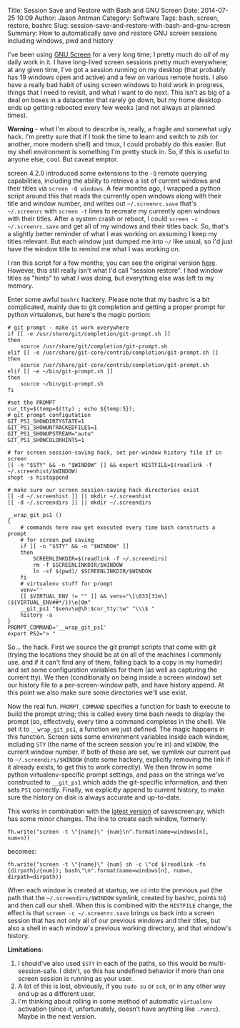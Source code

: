 Title: Session Save and Restore with Bash and GNU Screen
Date: 2014-07-25 10:09
Author: Jason Antman
Category: Software
Tags: bash, screen, restore, bashrc
Slug: session-save-and-restore-with-bash-and-gnu-screen
Summary: How to automatically save and restore GNU screen sessions including windows, pwd and history

I've been using [GNU Screen](http://www.gnu.org/software/screen/) for a very long time; I pretty much do _all_ of my
daily work in it. I have long-lived screen sessions pretty much everywhere; at any given time, I've got a session running
on my desktop (that probably has 19 windows open and active) and a few on various remote hosts. I also have a really
bad habit of using screen windows to hold work in progress, things that I need to revisit, and what I want to do
next. This isn't as big of a deal on boxes in a datacenter that rarely go down, but my home desktop ends up getting
rebooted every few weeks (and not always at planned times).

__Warning__ - what I'm about to describe is, really, a fragile and somewhat ugly hack. I'm pretty sure that if I took
the time to learn and switch to zsh (or another, more modern shell) and tmux, I could probably do this easier. But my
shell environment is something I'm pretty stuck in. So, if this is useful to anyone else, cool. But caveat emptor.

screen 4.2.0 introduced some extensions to the `-Q` remote querying capabilities, including the ability to retrieve a
list of current windows and their titles via `screen -Q windows`. A few months ago, I wrapped a python script around
this that reads the currently open windows along with their title and window number, and writes out `~/.screenrc.save`
that's `~/.screenrc` with `screen -t` lines to recreate my currently open windows with their titles. After a system
crash or reboot, I could `screen -c ~/.screenrc.save` and get all of my windows and their titles back. So, that's
a slightly better reminder of what I was working on assuming I keep my titles relevant. But each window just dumped
me into `~/` like usual, so I'd just have the window title to remind me what I was working on. 

I ran this script for a few months; you can see the original version [here](https://github.com/jantman/misc-scripts/blob/ab6a14774d5dd6250aac98f804c33d3dc26a32eb/savescreen.py).
However, this still really isn't what I'd call "session restore". I had window titles as "hints" to what I was doing,
but everything else was left to my memory.

Enter some awful `bashrc` hackery. Please note that my bashrc is a bit complicated, mainly due to git completion
and getting a proper prompt for python virtualenvs, but here's the magic portion:

~~~~{.bash}
# git prompt - make it work everywhere
if [[ -e /usr/share/git/completion/git-prompt.sh ]]
then
    source /usr/share/git/completion/git-prompt.sh
elif [[ -e /usr/share/git-core/contrib/completion/git-prompt.sh ]]
then
    source /usr/share/git-core/contrib/completion/git-prompt.sh
elif [[ -e ~/bin/git-prompt.sh ]]
then
    source ~/bin/git-prompt.sh
fi

#set the PROMPT
cur_tty=$(temp=$(tty) ; echo ${temp:5});
# git prompt configutation
GIT_PS1_SHOWDIRTYSTATE=1
GIT_PS1_SHOWUNTRACKEDFILES=1
GIT_PS1_SHOWUPSTREAM="auto"
GIT_PS1_SHOWCOLORHINTS=1

# for screen session-saving hack, set per-window history file if in screen
[[ -n "$STY" && -n "$WINDOW" ]] && export HISTFILE=$(readlink -f ~/.screenhist/$WINDOW)
shopt -s histappend

# make sure our screen session-saving hack directories exist
[[ -d ~/.screenhist ]] || mkdir ~/.screenhist
[[ -d ~/.screendirs ]] || mkdir ~/.screendirs

__wrap_git_ps1 ()
{
    # commands here now get executed every time bash constructs a prompt
    # for screen pwd saving
    if [[ -n "$STY" && -n "$WINDOW" ]]
    then
        SCREENLINKDIR=$(readlink -f ~/.screendirs)
        rm -f $SCREENLINKDIR/$WINDOW
        ln -sf $(pwd)/ $SCREENLINKDIR/$WINDOW
    fi
    # virtualenv stuff for prompt
    venv=''
    [[ $VIRTUAL_ENV != "" ]] && venv="\[\033[31m\](${VIRTUAL_ENV##*/})\e[0m"
    __git_ps1 "$venv\u@\h:$cur_tty:\w" "\\\$ "
    history -a
}
PROMPT_COMMAND='__wrap_git_ps1'
export PS2="> "
~~~~

So... the hack. First we source the git prompt scripts that come with git (trying the
locations they should be at on all of the machines I commonly use, and if it can't find
any of them, falling back to a copy in my homedir) and set some configuration variables
for them (as well as capturing the current tty). We then (conditionally on being inside
a screen window) set our history file to a per-screen-window path, and have history append.
At this point we also make sure some directories we'll use exist.

Now the real fun. `PROMPT_COMMAND` specifies a function for bash to execute to build the
prompt string; this is called every time bash needs to display the prompt (so, effectively,
every time a command completes in the shell). We set it to `__wrap_git_ps1`, a function we
just defined. The magic happens in this function. Screen sets some environment variables
inside each window, including `STY` (the name of the screen session you're in) and
`WINDOW`, the current window number. If both of these are set, we symlink our current
`pwd` to `~/.screendirs/$WINDOW` (note some hackery, explicitly removing the link if it
already exists, to get this to work correctly). We then throw in some python virtualenv-specific
prompt settings, and pass on the strings we've constructed to `__git_ps1` which adds the
git-specific information, and then sets `PS1` correctly. Finally, we explicitly append to
current history, to make sure the history on disk is always accurate and up-to-date.

This works in combination with the [latest version](https://github.com/jantman/misc-scripts/blob/master/savescreen.py)
of savescreen.py, which has some minor changes. The line to create each window, formerly:

~~~~{.python}
fh.write("screen -t \"{name}\" {num}\n".format(name=windows[n], num=n))
~~~~

becomes:

~~~~{.python}
fh.write("screen -t \"{name}\" {num} sh -c \"cd $(readlink -fn {dirpath}/{num}); bash\"\n".format(name=windows[n], num=n, dirpath=dirpath))
~~~~

When each window is created at startup, we `cd` into the previous `pwd` (the path
that the `~/.screendirs/$WINDOW` symlink, created by bashrc, points to) and then
call our shell. When this is combined with the `HISTFILE` change, the effect is that
`screen -c ~/.screenrc.save` brings us back into a screen session that has not only
all of our previous windows and their titles, but also a shell in each window's previous
working directory, and that window's history.

__Limitations__:

1. I should've also used `$STY` in each of the paths, so this would be multi-session-safe.
   I didn't, so this has undefined behavior if more than one screen session is running as
   your user.
2. A lot of this is lost, obviously, if you `sudo su` or `ssh`, or in any other way end up
   as a different user.
3. I'm thinking about rolling in some method of automatic `virtualenv` activation (since it,
   unfortunately, doesn't have anything like `.rvmrc`). Maybe in the next version.
